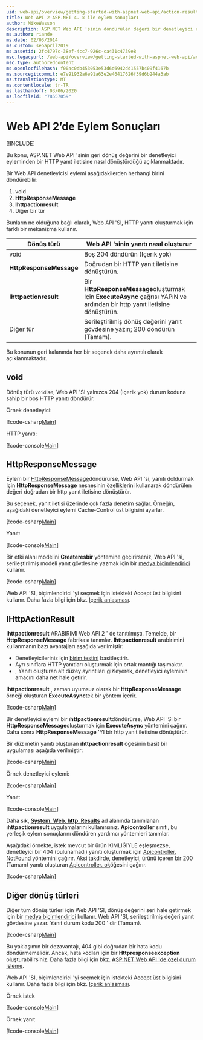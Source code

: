 ```yaml
---
uid: web-api/overview/getting-started-with-aspnet-web-api/action-results
title: Web API 2-ASP.NET 4. x ile eylem sonuçları
author: MikeWasson
description: ASP.NET Web API 'sinin döndürülen değeri bir denetleyici eyleminden ASP.NET 4. x içinde HTTP yanıt iletisine nasıl dönüştüreceğini açıklar.
ms.author: riande
ms.date: 02/03/2014
ms.custom: seoapril2019
ms.assetid: 2fc4797c-38ef-4cc7-926c-ca431c4739e8
msc.legacyurl: /web-api/overview/getting-started-with-aspnet-web-api/action-results
msc.type: authoredcontent
ms.openlocfilehash: f00ac0db453053e53d6d6942dd1557b409f4167b
ms.sourcegitcommit: e7e91932a6e91a63e2e46417626f39d6b244a3ab
ms.translationtype: MT
ms.contentlocale: tr-TR
ms.lasthandoff: 03/06/2020
ms.locfileid: "78557059"
---
```

# <a name="action-results-in-web-api-2"></a>Web API 2’de Eylem Sonuçları

[!INCLUDE[](~/includes/coreWebAPI.md)]

Bu konu, ASP.NET Web API 'sinin geri dönüş değerini bir denetleyici eyleminden bir HTTP yanıt iletisine nasıl dönüştürdüğü açıklanmaktadır.

Bir Web API denetleyicisi eylemi aşağıdakilerden herhangi birini döndürebilir:

1. void
2. **HttpResponseMessage**
3. **Ihttpactionresult**
4. Diğer bir tür

Bunların ne olduğuna bağlı olarak, Web API 'SI, HTTP yanıtı oluşturmak için farklı bir mekanizma kullanır.

| Dönüş türü | Web API 'sinin yanıtı nasıl oluşturur |
| --- | --- |
| void | Boş 204 döndürün (Içerik yok) |
| **HttpResponseMessage** | Doğrudan bir HTTP yanıt iletisine dönüştürün. |
| **Ihttpactionresult** | Bir **HttpResponseMessage**oluşturmak Için **ExecuteAsync** çağrısı YAPıN ve ardından bir http yanıt iletisine dönüştürün. |
| Diğer tür | Serileştirilmiş dönüş değerini yanıt gövdesine yazın; 200 döndürün (Tamam). |

Bu konunun geri kalanında her bir seçenek daha ayrıntılı olarak açıklanmaktadır.

## <a name="void"></a>void

Dönüş türü `void`ise, Web API 'SI yalnızca 204 (Içerik yok) durum koduna sahip bir boş HTTP yanıtı döndürür.

Örnek denetleyici:

[!code-csharp[Main](action-results/samples/sample1.cs)]

HTTP yanıtı:

[!code-console[Main](action-results/samples/sample2.cmd)]

## <a name="httpresponsemessage"></a>HttpResponseMessage

Eylem bir [HttpResponseMessage](https://msdn.microsoft.com/library/system.net.http.httpresponsemessage.aspx)döndürürse, Web API 'si, yanıtı doldurmak Için **HttpResponseMessage** nesnesinin özelliklerini kullanarak döndürülen değeri doğrudan bir http yanıt iletisine dönüştürür.

Bu seçenek, yanıt iletisi üzerinde çok fazla denetim sağlar. Örneğin, aşağıdaki denetleyici eylemi Cache-Control üst bilgisini ayarlar.

[!code-csharp[Main](action-results/samples/sample3.cs)]

Yanıt:

[!code-console[Main](action-results/samples/sample4.cmd?highlight=2)]

Bir etki alanı modelini **Createresbir** yöntemine geçirirseniz, Web API 'si, serileştirilmiş modeli yanıt gövdesine yazmak için bir [medya biçimlendirici](../formats-and-model-binding/media-formatters.md) kullanır.

[!code-csharp[Main](action-results/samples/sample5.cs)]

Web API 'SI, biçimlendirici 'yi seçmek için istekteki Accept üst bilgisini kullanır. Daha fazla bilgi için bkz. [Içerik anlaşması](../formats-and-model-binding/content-negotiation.md).

## <a name="ihttpactionresult"></a>IHttpActionResult

**Ihttpactionresult** ARABIRIMI Web API 2 ' de tanıtılmıştı. Temelde, bir **HttpResponseMessage** fabrikası tanımlar. **Ihttpactionresult** arabirimini kullanmanın bazı avantajları aşağıda verilmiştir:

- Denetleyicileriniz için [birim testini](../testing-and-debugging/unit-testing-controllers-in-web-api.md) basitleştirir.
- Ayrı sınıflara HTTP yanıtları oluşturmak için ortak mantığı taşımaktır.
- , Yanıtı oluşturan alt düzey ayrıntıları gizleyerek, denetleyici eyleminin amacını daha net hale getirir.

**Ihttpactionresult** , zaman uyumsuz olarak bir **HttpResponseMessage** örneği oluşturan **ExecuteAsync**tek bir yöntem içerir.

[!code-csharp[Main](action-results/samples/sample6.cs)]

Bir denetleyici eylemi bir **ıhttpactionresult**döndürürse, Web API 'Si bir **HttpResponseMessage**oluşturmak için **ExecuteAsync** yöntemini çağırır. Daha sonra **HttpResponseMessage** 'YI bir http yanıt iletisine dönüştürür.

Bir düz metin yanıtı oluşturan **ıhttpactionresult** öğesinin basit bir uygulaması aşağıda verilmiştir:

[!code-csharp[Main](action-results/samples/sample7.cs)]

Örnek denetleyici eylemi:

[!code-csharp[Main](action-results/samples/sample8.cs)]

Yanıt:

[!code-console[Main](action-results/samples/sample9.cmd)]

Daha sık, **[System. Web. http. Results](https://msdn.microsoft.com/library/system.web.http.results.aspx)** ad alanında tanımlanan **ıhttpactionresult** uygulamalarını kullanırsınız. **Apicontroller** sınıfı, bu yerleşik eylem sonuçlarını döndüren yardımcı yöntemleri tanımlar.

Aşağıdaki örnekte, istek mevcut bir ürün KIMLIĞIYLE eşleşmezse, denetleyici bir 404 (bulunamadı) yanıtı oluşturmak için [Apicontroller. NotFound](https://msdn.microsoft.com/library/system.web.http.apicontroller.notfound.aspx) yöntemini çağırır. Aksi takdirde, denetleyici, ürünü içeren bir 200 (Tamam) yanıtı oluşturan [Apicontroller. ok](https://msdn.microsoft.com/library/dn314591.aspx)öğesini çağırır.

[!code-csharp[Main](action-results/samples/sample10.cs)]

## <a name="other-return-types"></a>Diğer dönüş türleri

Diğer tüm dönüş türleri için Web API 'SI, dönüş değerini seri hale getirmek için bir [medya biçimlendirici](../formats-and-model-binding/media-formatters.md) kullanır. Web API 'SI, serileştirilmiş değeri yanıt gövdesine yazar. Yanıt durum kodu 200 ' dir (Tamam).

[!code-csharp[Main](action-results/samples/sample11.cs)]

Bu yaklaşımın bir dezavantajı, 404 gibi doğrudan bir hata kodu döndürmemelidir. Ancak, hata kodları için bir **Httpresponseexception** oluşturabilirsiniz. Daha fazla bilgi için bkz. [ASP.NET Web API 'de özel durum işleme](../error-handling/exception-handling.md).

Web API 'SI, biçimlendirici 'yi seçmek için istekteki Accept üst bilgisini kullanır. Daha fazla bilgi için bkz. [Içerik anlaşması](../formats-and-model-binding/content-negotiation.md).

Örnek istek

[!code-console[Main](action-results/samples/sample12.cmd)]

Örnek yanıt

[!code-console[Main](action-results/samples/sample13.cmd)]
